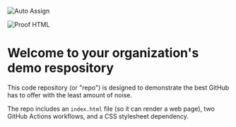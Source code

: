 ![Auto Assign](https://github.com/AIR-Hackathon-ASJR/demo-repository/actions/workflows/auto-assign.yml/badge.svg)

![Proof HTML](https://github.com/AIR-Hackathon-ASJR/demo-repository/actions/workflows/proof-html.yml/badge.svg)

# Welcome to your organization's demo respository
This code repository (or "repo") is designed to demonstrate the best GitHub has to offer with the least amount of noise.

The repo includes an `index.html` file (so it can render a web page), two GitHub Actions workflows, and a CSS stylesheet dependency.
